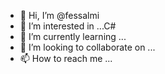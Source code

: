 - 👋 Hi, I’m @fessalmi
- 👀 I’m interested in ...C#
- 🌱 I’m currently learning ...
- 💞️ I’m looking to collaborate on ...
- 📫 How to reach me ...

<!---
fessalmi/fessalmi is a ✨ special ✨ repository because its `README.md` (this file) appears on your GitHub profile.
You can click the Preview link to take a look at your changes.
--->

